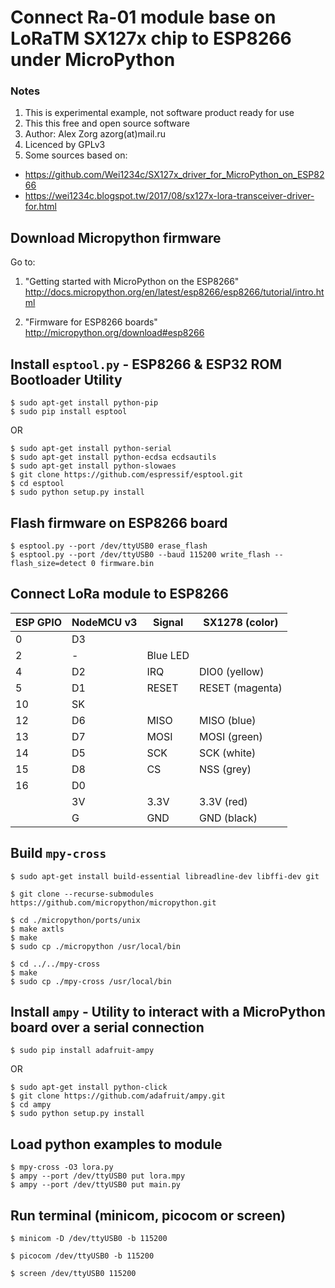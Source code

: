 Connect Ra-01 module base on LoRaTM SX127x chip to ESP8266 under MicroPython
============================================================================

### Notes
1. This is experimental example, not software product ready for use
2. This this free and open source software
3. Author: Alex Zorg azorg(at)mail.ru
4. Licenced by GPLv3
5. Some sources based on:
 * https://github.com/Wei1234c/SX127x_driver_for_MicroPython_on_ESP8266
 * https://wei1234c.blogspot.tw/2017/08/sx127x-lora-transceiver-driver-for.html

## Download Micropython firmware
Go to:

1. "Getting started with MicroPython on the ESP8266"
http://docs.micropython.org/en/latest/esp8266/esp8266/tutorial/intro.html

2. "Firmware for ESP8266 boards"
http://micropython.org/download#esp8266

## Install `esptool.py` - ESP8266 & ESP32 ROM Bootloader Utility
```
$ sudo apt-get install python-pip
$ sudo pip install esptool
```
OR
```
$ sudo apt-get install python-serial
$ sudo apt-get install python-ecdsa ecdsautils
$ sudo apt-get install python-slowaes
$ git clone https://github.com/espressif/esptool.git
$ cd esptool
$ sudo python setup.py install
```

## Flash firmware on ESP8266 board
```
$ esptool.py --port /dev/ttyUSB0 erase_flash
$ esptool.py --port /dev/ttyUSB0 --baud 115200 write_flash --flash_size=detect 0 firmware.bin
```

## Connect LoRa module to ESP8266

| ESP GPIO | NodeMCU v3 |   Signal    | SX1278 (color)  |
| -------- | ---------- | ----------- | --------------- |
|     0    |     D3     |             |                 |
|     2    |     -      |  Blue LED   |                 |
|     4    |     D2     |    IRQ      | DIO0  (yellow)  |
|     5    |     D1     |    RESET    | RESET (magenta) |
|    10    |     SK     |             |                 |
|    12    |     D6     |    MISO     | MISO  (blue)    |
|    13    |     D7     |    MOSI     | MOSI  (green)   |
|    14    |     D5     |    SCK      | SCK   (white)   |
|    15    |     D8     |    CS       | NSS   (grey)    |
|    16    |     D0     |             |                 |
|          |     3V     |    3.3V     | 3.3V  (red)     |
|          |     G      |    GND      | GND   (black)   |

## Build `mpy-cross`

```
$ sudo apt-get install build-essential libreadline-dev libffi-dev git

$ git clone --recurse-submodules https://github.com/micropython/micropython.git

$ cd ./micropython/ports/unix
$ make axtls
$ make
$ sudo cp ./micropython /usr/local/bin

$ cd ../../mpy-cross
$ make
$ sudo cp ./mpy-cross /usr/local/bin
```

## Install `ampy` - Utility to interact with a MicroPython board over a serial connection
```
$ sudo pip install adafruit-ampy
```
OR
```
$ sudo apt-get install python-click
$ git clone https://github.com/adafruit/ampy.git
$ cd ampy
$ sudo python setup.py install
```

## Load python examples to module
```
$ mpy-cross -O3 lora.py
$ ampy --port /dev/ttyUSB0 put lora.mpy
$ ampy --port /dev/ttyUSB0 put main.py
```

## Run terminal (minicom, picocom or screen)
```
$ minicom -D /dev/ttyUSB0 -b 115200

$ picocom /dev/ttyUSB0 -b 115200

$ screen /dev/ttyUSB0 115200
```

